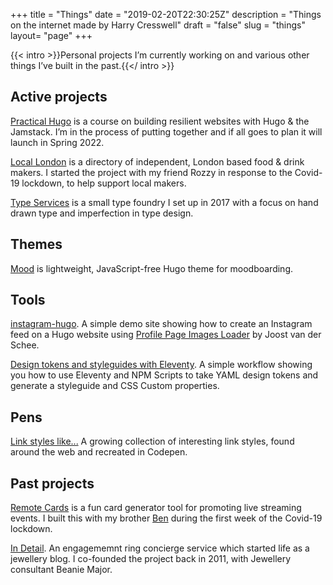 +++
title = "Things"
date = "2019-02-20T22:30:25Z"
description = "Things on the internet made by Harry Cresswell"
draft = "false"
slug = "things"
layout= "page"
+++

{{< intro >}}Personal projects I’m currently working on and various other things I’ve built in the past.{{</ intro >}}
## Active projects

[Practical Hugo](https://practicalhugo.com) is a course on building resilient websites with Hugo & the Jamstack. I’m in the process of putting together and if all goes to plan it will launch in Spring 2022.

[Local London](https://locallondon.life) is a directory of independent, London based food & drink makers. I started the project with my friend Rozzy in response to the Covid-19 lockdown, to help support local makers.

[Type Services](https://typeservices.co/) is a small type foundry I set up in 2017 with a focus on hand drawn type and imperfection in type design.

## Themes

[Mood](https://github.com/harrycresswell/mood/) is lightweight, JavaScript-free Hugo theme for moodboarding.

## Tools

[instagram-hugo](https://github.com/harrycresswell/instagram-hugo). A simple demo site showing how to create an Instagram feed on a Hugo website using [Profile Page Images Loader](https://profilepageimages.usecue.com/) by Joost van der Schee.

[Design tokens and styleguides with Eleventy](https://github.com/harrycresswell/design-tokens-eleventy). A simple workflow showing you how to use Eleventy and NPM Scripts to take YAML design tokens and generate a styleguide and CSS Custom properties.

## Pens

[Link styles like...](https://codepen.io/harrycresswell/pen/QWJxrBY) A growing collection of interesting link styles, found around the web and recreated in Codepen.


## Past projects

[Remote Cards](https://remotecards.netlify.app/) is a fun card generator tool for promoting live streaming events. I built this with my brother [Ben](https://benmclaren.xyz/) during the first week of the Covid-19 lockdown.

[In Detail](https://indtl.com/). An engagememnt ring concierge service which started life as a jewellery blog. I co-founded the project back in 2011, with Jewellery consultant Beanie Major.